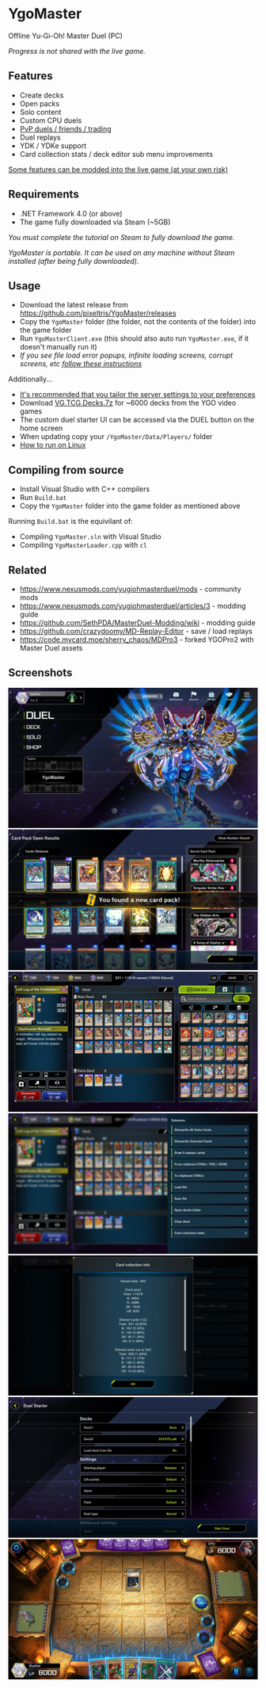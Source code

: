 # YgoMaster

Offline Yu-Gi-Oh! Master Duel (PC)

*Progress is not shared with the live game.*

## Features

- Create decks
- Open packs
- Solo content
- Custom CPU duels
- [PvP duels / friends / trading](Docs/PvP.md)
- Duel replays
- YDK / YDKe support
- Card collection stats / deck editor sub menu improvements

[Some features can be modded into the live game (at your own risk)](Docs/LiveMods.md)

## Requirements

- .NET Framework 4.0 (or above)
- The game fully downloaded via Steam (~5GB)

*You must complete the tutorial on Steam to fully download the game.*

*YgoMaster is portable. It can be used on any machine without Steam installed (after being fully downloaded).*

## Usage

- Download the latest release from https://github.com/pixeltris/YgoMaster/releases
- Copy the `YgoMaster` folder (the folder, not the contents of the folder) into the game folder
- Run `YgoMasterClient.exe` (this should also auto run `YgoMaster.exe`, if it doesn't manually run it)
- *If you see file load error popups, infinite loading screens, corrupt screens, etc [follow these instructions](Docs/FileLoadError.md)*

Additionally...

- [It's recommended that you tailor the server settings to your preferences](Docs/Settings.md)
- Download [VG.TCG.Decks.7z](https://github.com/pixeltris/YgoMaster/releases/download/v1.4/VG.TCG.Decks.7z) for ~6000 decks from the YGO video games
- The custom duel starter UI can be accessed via the DUEL button on the home screen
- When updating copy your `/YgoMaster/Data/Players/` folder
- [How to run on Linux](Docs/Linux.md)

## Compiling from source

- Install Visual Studio with C++ compilers
- Run `Build.bat`
- Copy the `YgoMaster` folder into the game folder as mentioned above

Running `Build.bat` is the equivilant of:

- Compiling `YgoMaster.sln` with Visual Studio
- Compiling `YgoMasterLoader.cpp` with `cl`

## Related

- https://www.nexusmods.com/yugiohmasterduel/mods - community mods
- https://www.nexusmods.com/yugiohmasterduel/articles/3 - modding guide
- https://github.com/SethPDA/MasterDuel-Modding/wiki - modding guide
- https://github.com/crazydoomy/MD-Replay-Editor - save / load replays
- https://code.mycard.moe/sherry_chaos/MDPro3 - forked YGOPro2 with Master Duel assets

## Screenshots

![Alt text](Docs/Pics/ss1.jpg)
![Alt text](Docs/Pics/ss2.jpg)
![Alt text](Docs/Pics/ss3.jpg)
![Alt text](Docs/Pics/ss4.jpg)
![Alt text](Docs/Pics/ss5.jpg)
![Alt text](Docs/Pics/ss6.jpg)
![Alt text](Docs/Pics/ss7.jpg)
